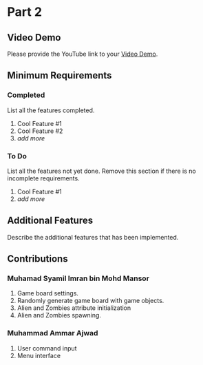 # Part 2

## Video Demo

Please provide the YouTube link to your [Video Demo](https://youtube.com).

## Minimum Requirements

### Completed

List all the features completed.

1. Cool Feature #1
2. Cool Feature #2
3. *add more*

### To Do

List all the features not yet done. Remove this section if there is no incomplete requirements.

1. Cool Feature #1
2. *add more*

## Additional Features

Describe the additional features that has been implemented.

## Contributions

### Muhamad Syamil Imran bin Mohd Mansor

1. Game board settings.
2. Randomly generate game board with game objects.
3. Alien and Zombies attribute initialization
4. Alien and Zombies spawning.

### Muhammad Ammar Ajwad
1. User command input
2. Menu interface
